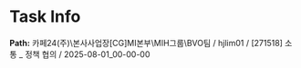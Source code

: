 # Task Info

**Path:** 카페24(주)\본사사업장\[CG]MI본부\MIH그룹\BVO팀 / hjlim01 / [271518] 소통 _ 정책 협의 / 2025-08-01_00-00-00

